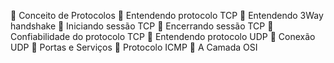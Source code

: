  Conceito de Protocolos
     Entendendo protocolo TCP
         Entendendo 3Way handshake
         Iniciando sessão TCP
         Encerrando sessão TCP
         Confiabilidade do protocolo TCP
     Entendendo protocolo UDP
         Conexão UDP
     Portas e Serviços
     Protocolo ICMP
     A Camada OSI
